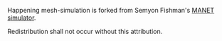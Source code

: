 Happening mesh-simulation is forked from Semyon Fishman's [MANET simulator](http://www.pages.drexel.edu/~sf69/MANET_Simulator.html).

Redistribution shall not occur without this attribution.
